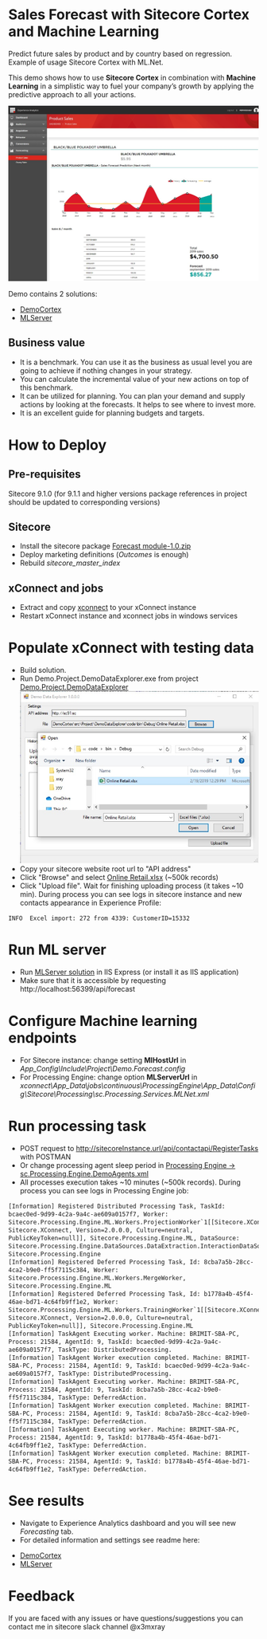 # Sales Forecast with Sitecore Cortex and Machine Learning
Predict future sales by product and by country based on regression.
Example of usage Sitecore Cortex with ML.Net.

This demo shows how to use **Sitecore Cortex** in combination with **Machine Learning** in a simplistic way to fuel your company’s growth by applying the predictive approach to all your actions.

![Forecast](https://github.com/x3mxray/Cortex.Demo.Forecast/blob/master/documentation/images/forecast.jpg)

Demo contains 2 solutions:
- [DemoCortex](https://github.com/x3mxray/Cortex.Demo.Forecast/tree/master/DemoCortex)
- [MLServer](https://github.com/x3mxray/Cortex.Demo.Forecast/tree/master/MLServer)

## Business value

* It is a benchmark. You can use it as the business as usual level you are going to achieve if nothing changes in your strategy.
* You can calculate the incremental value of your new actions on top of this benchmark.
* It can be utilized for planning. You can plan your demand and supply actions by looking at the forecasts. It helps to see where to invest more.
* It is an excellent guide for planning budgets and targets.


# How to Deploy #

## Pre-requisites
Sitecore 9.1.0 (for 9.1.1 and higher versions package references in project should be updated to corresponding versions)

## Sitecore
* Install the sitecore package [Forecast module-1.0.zip](https://github.com/x3mxray/Cortex.Demo.Forecast/blob/master/install/Forecast_module-1.0.zip)
* Deploy marketing definitions (*Outcomes* is enough)
* Rebuild *sitecore_master_index*

## xConnect and jobs
* Extract and copy [xconnect](https://github.com/x3mxray/Cortex.Demo.Forecast/tree/master/install/xconnect.zip) to your xConnect instance
* Restart xConnect instance and xconnect jobs in windows services

# Populate xConnect with testing data #
* Build solution.
* Run Demo.Project.DemoDataExplorer.exe from project [Demo.Project.DemoDataExplorer](https://github.com/x3mxray/Cortex.Demo.Forecast/tree/master/DemoCortex/src/Project/DemoDataExplorer/code)
![Data Explorer](https://github.com/x3mxray/Cortex.Demo.Forecast/blob/master/documentation/images/DataExplorer.jpg)
* Copy your sitecore website root url to "API address"
* Click "Browse" and select [Online Retail.xlsx](https://github.com/x3mxray/Cortex.Demo.Forecast/blob/master/install/Online_Retail.xlsx) (~500k records)
* Click "Upload file". Wait for finishing uploading process (it takes ~10 min). During process you can see logs in sitecore instance and new contacts appearance in Experience Profile:
```
INFO  Excel import: 272 from 4339: CustomerID=15332
```

# Run ML server #
* Run [MLServer solution](https://github.com/x3mxray/Cortex.Demo.Forecast/tree/master/MLServer) in IIS Express (or install it as IIS application)
* Make sure that it is accessible by requesting http://localhost:56399/api/forecast

# Configure Machine learning endpoints #
* For Sitecore instance: change setting **MlHostUrl** in *App_Config\Include\Project\Demo.Forecast.config*
* For Processing Engine: change option **MLServerUrl** in *xconnect\App_Data\jobs\continuous\ProcessingEngine\App_Data\Config\Sitecore\Processing\sc.Processing.Services.MLNet.xml*

# Run processing task #
- POST request to http://sitecoreInstance.url/api/contactapi/RegisterTasks with POSTMAN
- Or change processing agent sleep period in [Processing Engine -> sc.Processing.Engine.DemoAgents.xml](https://github.com/x3mxray/Cortex.Demo.Forecast/blob/master/DemoCortex/src/Foundation/ProcessingEngine/code/App_Config/Processing/Demo/sc.Processing.Engine.DemoAgents.xml)
- All processes execution takes ~10 minutes (~500k records). During process you can see logs in Processing Engine job:
```
[Information] Registered Distributed Processing Task, TaskId: bcaec0ed-9d99-4c2a-9a4c-ae609a0157f7, Worker: Sitecore.Processing.Engine.ML.Workers.ProjectionWorker`1[[Sitecore.XConnect.Interaction, Sitecore.XConnect, Version=2.0.0.0, Culture=neutral, PublicKeyToken=null]], Sitecore.Processing.Engine.ML, DataSource: Sitecore.Processing.Engine.DataSources.DataExtraction.InteractionDataSource, Sitecore.Processing.Engine
[Information] Registered Deferred Processing Task, Id: 8cba7a5b-28cc-4ca2-b9e0-ff5f7115c384, Worker: Sitecore.Processing.Engine.ML.Workers.MergeWorker, Sitecore.Processing.Engine.ML
[Information] Registered Deferred Processing Task, Id: b1778a4b-45f4-46ae-bd71-4c64fb9ff1e2, Worker: Sitecore.Processing.Engine.ML.Workers.TrainingWorker`1[[Sitecore.XConnect.Interaction, Sitecore.XConnect, Version=2.0.0.0, Culture=neutral, PublicKeyToken=null]], Sitecore.Processing.Engine.ML
[Information] TaskAgent Executing worker. Machine: BRIMIT-SBA-PC, Process: 21584, AgentId: 9, TaskId: bcaec0ed-9d99-4c2a-9a4c-ae609a0157f7, TaskType: DistributedProcessing.
[Information] TaskAgent Worker execution completed. Machine: BRIMIT-SBA-PC, Process: 21584, AgentId: 9, TaskId: bcaec0ed-9d99-4c2a-9a4c-ae609a0157f7, TaskType: DistributedProcessing.
[Information] TaskAgent Executing worker. Machine: BRIMIT-SBA-PC, Process: 21584, AgentId: 9, TaskId: 8cba7a5b-28cc-4ca2-b9e0-ff5f7115c384, TaskType: DeferredAction.
[Information] TaskAgent Worker execution completed. Machine: BRIMIT-SBA-PC, Process: 21584, AgentId: 9, TaskId: 8cba7a5b-28cc-4ca2-b9e0-ff5f7115c384, TaskType: DeferredAction.
[Information] TaskAgent Executing worker. Machine: BRIMIT-SBA-PC, Process: 21584, AgentId: 9, TaskId: b1778a4b-45f4-46ae-bd71-4c64fb9ff1e2, TaskType: DeferredAction.
[Information] TaskAgent Worker execution completed. Machine: BRIMIT-SBA-PC, Process: 21584, AgentId: 9, TaskId: b1778a4b-45f4-46ae-bd71-4c64fb9ff1e2, TaskType: DeferredAction.
```

# See results #
* Navigate to Experience Analytics dashboard and you will see new *Forecasting* tab.
* For detailed information and settings see readme here:
- [DemoCortex](https://github.com/x3mxray/Cortex.Demo.Forecast/tree/master/DemoCortex)
- [MLServer](https://github.com/x3mxray/Cortex.Demo.Forecast/tree/master/MLServer)

# Feedback #
If you are faced with any issues or have questions/suggestions you can contact me in sitecore slack channel @x3mxray